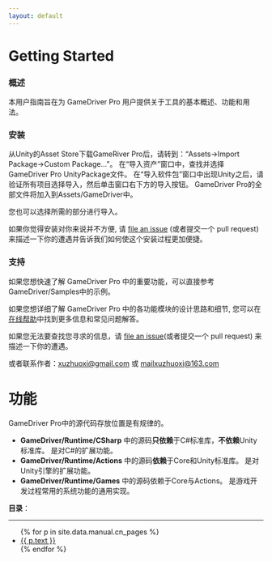 ```yaml
---
layout: default
---
```

# Getting Started

### 概述
本用户指南旨在为 GameDriver Pro 用户提供关于工具的基本概述、功能和用法。  

### 安装
从Unity的Asset Store下载GameRiver Pro后，请转到：“Assets->Import Package->Custom Package...”。 在“导入资产”窗口中，查找并选择GameDriver Pro UnityPackage文件。 在“导入软件包”窗口中出现Unity之后，请验证所有项目选择导入，然后单击窗口右下方的导入按钮。 GameDriver Pro的全部文件将加入到Assets/GameDriver中。  

您也可以选择所需的部分进行导入。  

如果你觉得安装对你来说并不方便, 请 [file an issue](https://github.com/jekyll/jekyll/issues/new) (或者提交一个 pull request) 来描述一下你的遭遇并告诉我们如何使这个安装过程更加便捷。  

### 支持
如果您想快速了解 GameDriver Pro 中的重要功能，可以直接参考GameDriver/Samples中的示例。  

如果您想详细了解 GameDriver Pro 中的各功能模块的设计思路和细节, 您可以在[在线帮助](http://www.xuzhuoxi.com/GameDriver-Docs/)中找到更多信息和常见问题解答。  

如果您无法要查找您寻求的信息，请 [file an issue](https://github.com/xuzhuoxi/GameDriver-Docs/issues/new)(或者提交一个 pull request) 来描述一下你的遭遇。  

或者联系作者：xuzhuoxi@gmail.com 或 mailxuzhuoxi@163.com  

# 功能
GameDriver Pro中的源代码存放位置是有规律的。  
+ **GameDriver/Runtime/CSharp** 中的源码**只依赖**于C#标准库，**不依赖**Unity标准库。 是对C#的扩展功能。
+ **GameDriver/Runtime/Actions** 中的源码**依赖**于Core和Unity标准库。 是对Unity引擎的扩展功能。
+ **GameDriver/Runtime/Games** 中的源码依赖于Core与Actions。 是游戏开发过程常用的系统功能的通用实现。

**目录**：  

---
<ul>
{% for p in site.data.manual.cn_pages %}
  <li>
    <a href="{{ site.home }}/{{ p.pattern }}">{{ p.text }}</a>
  </li>
{% endfor %}
</ul>
